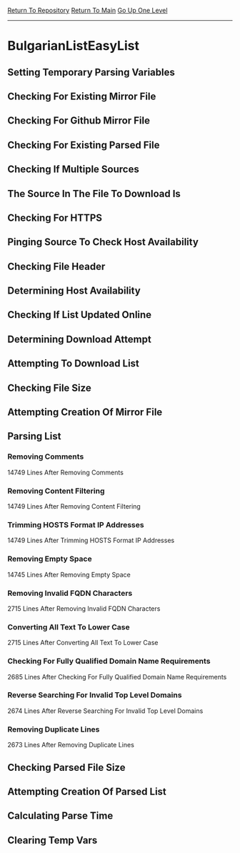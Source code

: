 [Return To Repository](https://github.com/deathbybandaid/piholeparser/)
[Return To Main](https://github.com/deathbybandaid/piholeparser/blob/master/RecentRunLogs/Mainlog.md)
[Go Up One Level](https://github.com/deathbybandaid/piholeparser/blob/master/RecentRunLogs/TopLevelScripts/30-Processing-External-Blacklists.md)
____________________________________
# BulgarianListEasyList
## Setting Temporary Parsing Variables
## Checking For Existing Mirror File
## Checking For Github Mirror File
## Checking For Existing Parsed File
## Checking If Multiple Sources
## The Source In The File To Download Is
## Checking For HTTPS
## Pinging Source To Check Host Availability
## Checking File Header
## Determining Host Availability
## Checking If List Updated Online
## Determining Download Attempt
## Attempting To Download List
## Checking File Size
## Attempting Creation Of Mirror File
## Parsing List
### Removing Comments
14749 Lines After Removing Comments
### Removing Content Filtering
14749 Lines After Removing Content Filtering
### Trimming HOSTS Format IP Addresses
14749 Lines After Trimming HOSTS Format IP Addresses
### Removing Empty Space
14745 Lines After Removing Empty Space
### Removing Invalid FQDN Characters
2715 Lines After Removing Invalid FQDN Characters
### Converting All Text To Lower Case
2715 Lines After Converting All Text To Lower Case
### Checking For Fully Qualified Domain Name Requirements
2685 Lines After Checking For Fully Qualified Domain Name Requirements
### Reverse Searching For Invalid Top Level Domains
2674 Lines After Reverse Searching For Invalid Top Level Domains
### Removing Duplicate Lines
2673 Lines After Removing Duplicate Lines
## Checking Parsed File Size
## Attempting Creation Of Parsed List
## Calculating Parse Time
## Clearing Temp Vars
